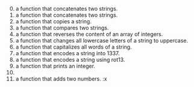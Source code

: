 0. a function that concatenates two strings.
1. a function that concatenates two strings.
2. a function that copies a string.
3. a function that compares two strings.
4.  a function that reverses the content of an array of integers.
5.  a function that changes all lowercase letters of a string to uppercase.
6. a function that capitalizes all words of a string.
7. a function that encodes a string into 1337.
8.  a function that encodes a string using rot13.
9. a function that prints an integer.
10. 
11. a function that adds two numbers.
:x
